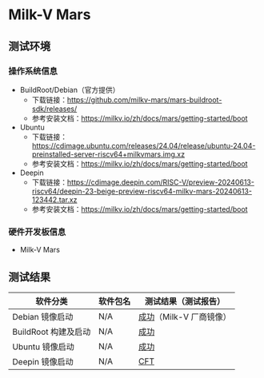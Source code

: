 # Milk-V Mars

## 测试环境

### 操作系统信息

- BuildRoot/Debian（官方提供）
    - 下载链接：https://github.com/milkv-mars/mars-buildroot-sdk/releases/
    - 参考安装文档：https://milkv.io/zh/docs/mars/getting-started/boot
- Ubuntu
    - 下载链接：https://cdimage.ubuntu.com/releases/24.04/release/ubuntu-24.04-preinstalled-server-riscv64+milkvmars.img.xz
    - 参考安装文档：https://milkv.io/zh/docs/mars/getting-started/boot
- Deepin
    - 下载链接：https://cdimage.deepin.com/RISC-V/preview-20240613-riscv64/deepin-23-beige-preview-riscv64-milkv-mars-20240613-123442.tar.xz
    - 参考安装文档：https://milkv.io/zh/docs/mars/getting-started/boot

### 硬件开发板信息

- Milk-V Mars

## 测试结果

| 软件分类             | 软件包名 | 测试结果（测试报告）              |
| -------------------- | -------- | --------------------------------- |
| Debian 镜像启动      | N/A      | [成功][Debian]（Milk-V 厂商镜像） |
| BuildRoot 构建及启动 | N/A      | [成功][BuildRoot]                 |
| Ubuntu 镜像启动      | N/A      | [成功][Ubuntu]                    |
| Deepin 镜像启动      | N/A      | [CFT][Deepin]                     |

[Debian]: ./Debian/README_zh.md
[BuildRoot]: ./BuildRoot/README_zh.md
[Ubuntu]: ./Ubuntu/README_zh.md
[Deepin]: ./Deepin/README_zh.md